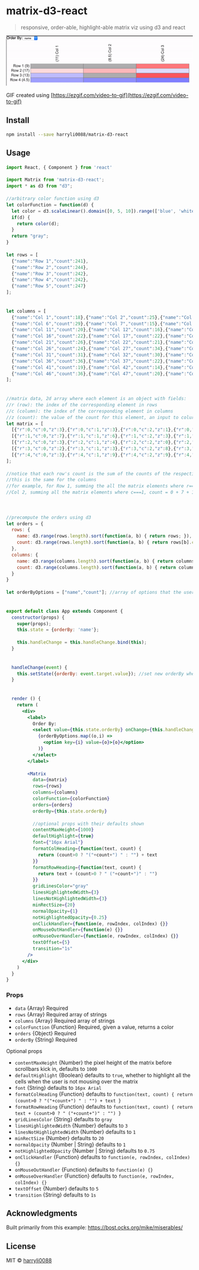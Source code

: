 # matrix-d3-react
> responsive, order-able, highlight-able matrix viz using d3 and react

![Demo](/example/matrix-d3-react.gif)

GIF created using [https://ezgif.com/video-to-gif](https://ezgif.com/video-to-gif)

## Install

```bash
npm install --save harryli0088/matrix-d3-react
```

## Usage

```jsx
import React, { Component } from 'react'

import Matrix from 'matrix-d3-react';
import * as d3 from "d3";

//arbitrary color function using d3
let colorFunction = function(d) {
  let color = d3.scaleLinear().domain([0, 5, 10]).range(['blue', 'white', 'red']).interpolate(d3.interpolateHsl).clamp(true);
  if(d) {
    return color(d);
  }
  return "gray";
}

let rows = [
  {"name":"Row 1","count":241},
  {"name":"Row 2","count":244},
  {"name":"Row 3","count":242},
  {"name":"Row 4","count":242},
  {"name":"Row 5","count":247}
];


let columns = [
  {"name":"Col 1","count":18},{"name":"Col 2","count":25},{"name":"Col 3","count":21},{"name":"Col 4","count":29},{"name":"Col 5","count":38},
  {"name":"Col 6","count":29},{"name":"Col 7","count":15},{"name":"Col 8","count":24},{"name":"Col 9","count":31},{"name":"Col 10","count":18},
  {"name":"Col 11","count":20},{"name":"Col 12","count":16},{"name":"Col 13","count":37},{"name":"Col 14","count":13},{"name":"Col 15","count":18},
  {"name":"Col 16","count":22},{"name":"Col 17","count":22},{"name":"Col 18","count":24},{"name":"Col 19","count":23},{"name":"Col 20","count":20},
  {"name":"Col 21","count":26},{"name":"Col 22","count":21},{"name":"Col 23","count":13},{"name":"Col 24","count":32},{"name":"Col 25","count":32},
  {"name":"Col 26","count":24},{"name":"Col 27","count":34},{"name":"Col 28","count":26},{"name":"Col 29","count":22},{"name":"Col 30","count":19},
  {"name":"Col 31","count":31},{"name":"Col 32","count":30},{"name":"Col 33","count":24},{"name":"Col 34","count":24},{"name":"Col 35","count":26},
  {"name":"Col 36","count":36},{"name":"Col 37","count":22},{"name":"Col 38","count":31},{"name":"Col 39","count":13},{"name":"Col 40","count":26},
  {"name":"Col 41","count":19},{"name":"Col 42","count":14},{"name":"Col 43","count":24},{"name":"Col 44","count":25},{"name":"Col 45","count":22},
  {"name":"Col 46","count":36},{"name":"Col 47","count":20},{"name":"Col 48","count":32},{"name":"Col 49","count":27},{"name":"Col 50","count":22}
];


//matrix data, 2d array where each element is an object with fields:
//r (row): the index of the corresponding element in rows
//c (column): the index of the corresponding element in columns
//z (count): the value of the count for this element, an input to colurFunction
let matrix = [
  [{"r":0,"c":0,"z":3},{"r":0,"c":1,"z":3},{"r":0,"c":2,"z":1},{"r":0,"c":3,"z":6},{"r":0,"c":4,"z":7},{"r":0,"c":5,"z":9},{"r":0,"c":6,"z":2},{"r":0,"c":7,"z":4},{"r":0,"c":8,"z":6},{"r":0,"c":9,"z":0},{"r":0,"c":10,"z":3},{"r":0,"c":11,"z":6},{"r":0,"c":12,"z":10},{"r":0,"c":13,"z":3},{"r":0,"c":14,"z":1},{"r":0,"c":15,"z":6},{"r":0,"c":16,"z":8},{"r":0,"c":17,"z":7},{"r":0,"c":18,"z":2},{"r":0,"c":19,"z":3},{"r":0,"c":20,"z":6},{"r":0,"c":21,"z":3},{"r":0,"c":22,"z":6},{"r":0,"c":23,"z":4},{"r":0,"c":24,"z":9},{"r":0,"c":25,"z":4},{"r":0,"c":26,"z":3},{"r":0,"c":27,"z":9},{"r":0,"c":28,"z":3},{"r":0,"c":29,"z":2},{"r":0,"c":30,"z":7},{"r":0,"c":31,"z":5},{"r":0,"c":32,"z":10},{"r":0,"c":33,"z":1},{"r":0,"c":34,"z":8},{"r":0,"c":35,"z":4},{"r":0,"c":36,"z":3},{"r":0,"c":37,"z":4},{"r":0,"c":38,"z":3},{"r":0,"c":39,"z":10},{"r":0,"c":40,"z":3},{"r":0,"c":41,"z":2},{"r":0,"c":42,"z":3},{"r":0,"c":43,"z":8},{"r":0,"c":44,"z":4},{"r":0,"c":45,"z":6},{"r":0,"c":46,"z":8},{"r":0,"c":47,"z":4},{"r":0,"c":48,"z":4},{"r":0,"c":49,"z":5}],
  [{"r":1,"c":0,"z":7},{"r":1,"c":1,"z":6},{"r":1,"c":2,"z":3},{"r":1,"c":3,"z":5},{"r":1,"c":4,"z":3},{"r":1,"c":5,"z":2},{"r":1,"c":6,"z":3},{"r":1,"c":7,"z":6},{"r":1,"c":8,"z":3},{"r":1,"c":9,"z":7},{"r":1,"c":10,"z":4},{"r":1,"c":11,"z":0},{"r":1,"c":12,"z":9},{"r":1,"c":13,"z":1},{"r":1,"c":14,"z":5},{"r":1,"c":15,"z":1},{"r":1,"c":16,"z":5},{"r":1,"c":17,"z":0},{"r":1,"c":18,"z":4},{"r":1,"c":19,"z":4},{"r":1,"c":20,"z":3},{"r":1,"c":21,"z":8},{"r":1,"c":22,"z":1},{"r":1,"c":23,"z":7},{"r":1,"c":24,"z":4},{"r":1,"c":25,"z":8},{"r":1,"c":26,"z":10},{"r":1,"c":27,"z":0},{"r":1,"c":28,"z":7},{"r":1,"c":29,"z":1},{"r":1,"c":30,"z":8},{"r":1,"c":31,"z":10},{"r":1,"c":32,"z":1},{"r":1,"c":33,"z":6},{"r":1,"c":34,"z":0},{"r":1,"c":35,"z":10},{"r":1,"c":36,"z":4},{"r":1,"c":37,"z":9},{"r":1,"c":38,"z":7},{"r":1,"c":39,"z":1},{"r":1,"c":40,"z":2},{"r":1,"c":41,"z":2},{"r":1,"c":42,"z":6},{"r":1,"c":43,"z":5},{"r":1,"c":44,"z":10},{"r":1,"c":45,"z":5},{"r":1,"c":46,"z":8},{"r":1,"c":47,"z":8},{"r":1,"c":48,"z":9},{"r":1,"c":49,"z":6}],
  [{"r":2,"c":0,"z":3},{"r":2,"c":1,"z":4},{"r":2,"c":2,"z":0},{"r":2,"c":3,"z":10},{"r":2,"c":4,"z":10},{"r":2,"c":5,"z":5},{"r":2,"c":6,"z":0},{"r":2,"c":7,"z":4},{"r":2,"c":8,"z":8},{"r":2,"c":9,"z":4},{"r":2,"c":10,"z":2},{"r":2,"c":11,"z":5},{"r":2,"c":12,"z":6},{"r":2,"c":13,"z":2},{"r":2,"c":14,"z":4},{"r":2,"c":15,"z":9},{"r":2,"c":16,"z":0},{"r":2,"c":17,"z":7},{"r":2,"c":18,"z":7},{"r":2,"c":19,"z":7},{"r":2,"c":20,"z":8},{"r":2,"c":21,"z":3},{"r":2,"c":22,"z":5},{"r":2,"c":23,"z":4},{"r":2,"c":24,"z":6},{"r":2,"c":25,"z":2},{"r":2,"c":26,"z":9},{"r":2,"c":27,"z":8},{"r":2,"c":28,"z":2},{"r":2,"c":29,"z":6},{"r":2,"c":30,"z":6},{"r":2,"c":31,"z":1},{"r":2,"c":32,"z":4},{"r":2,"c":33,"z":2},{"r":2,"c":34,"z":7},{"r":2,"c":35,"z":6},{"r":2,"c":36,"z":4},{"r":2,"c":37,"z":10},{"r":2,"c":38,"z":3},{"r":2,"c":39,"z":8},{"r":2,"c":40,"z":5},{"r":2,"c":41,"z":1},{"r":2,"c":42,"z":7},{"r":2,"c":43,"z":3},{"r":2,"c":44,"z":5},{"r":2,"c":45,"z":9},{"r":2,"c":46,"z":0},{"r":2,"c":47,"z":2},{"r":2,"c":48,"z":2},{"r":2,"c":49,"z":7}],
  [{"r":3,"c":0,"z":2},{"r":3,"c":1,"z":3},{"r":3,"c":2,"z":8},{"r":3,"c":3,"z":4},{"r":3,"c":4,"z":8},{"r":3,"c":5,"z":5},{"r":3,"c":6,"z":6},{"r":3,"c":7,"z":3},{"r":3,"c":8,"z":5},{"r":3,"c":9,"z":5},{"r":3,"c":10,"z":2},{"r":3,"c":11,"z":2},{"r":3,"c":12,"z":9},{"r":3,"c":13,"z":7},{"r":3,"c":14,"z":3},{"r":3,"c":15,"z":4},{"r":3,"c":16,"z":8},{"r":3,"c":17,"z":1},{"r":3,"c":18,"z":6},{"r":3,"c":19,"z":3},{"r":3,"c":20,"z":4},{"r":3,"c":21,"z":4},{"r":3,"c":22,"z":0},{"r":3,"c":23,"z":9},{"r":3,"c":24,"z":4},{"r":3,"c":25,"z":5},{"r":3,"c":26,"z":4},{"r":3,"c":27,"z":2},{"r":3,"c":28,"z":6},{"r":3,"c":29,"z":6},{"r":3,"c":30,"z":3},{"r":3,"c":31,"z":8},{"r":3,"c":32,"z":8},{"r":3,"c":33,"z":7},{"r":3,"c":34,"z":9},{"r":3,"c":35,"z":7},{"r":3,"c":36,"z":8},{"r":3,"c":37,"z":4},{"r":3,"c":38,"z":0},{"r":3,"c":39,"z":6},{"r":3,"c":40,"z":5},{"r":3,"c":41,"z":2},{"r":3,"c":42,"z":4},{"r":3,"c":43,"z":6},{"r":3,"c":44,"z":2},{"r":3,"c":45,"z":8},{"r":3,"c":46,"z":2},{"r":3,"c":47,"z":9},{"r":3,"c":48,"z":6},{"r":3,"c":49,"z":0}],
  [{"r":4,"c":0,"z":3},{"r":4,"c":1,"z":9},{"r":4,"c":2,"z":9},{"r":4,"c":3,"z":4},{"r":4,"c":4,"z":10},{"r":4,"c":5,"z":8},{"r":4,"c":6,"z":4},{"r":4,"c":7,"z":7},{"r":4,"c":8,"z":9},{"r":4,"c":9,"z":2},{"r":4,"c":10,"z":9},{"r":4,"c":11,"z":3},{"r":4,"c":12,"z":3},{"r":4,"c":13,"z":0},{"r":4,"c":14,"z":5},{"r":4,"c":15,"z":2},{"r":4,"c":16,"z":1},{"r":4,"c":17,"z":9},{"r":4,"c":18,"z":4},{"r":4,"c":19,"z":3},{"r":4,"c":20,"z":5},{"r":4,"c":21,"z":3},{"r":4,"c":22,"z":1},{"r":4,"c":23,"z":8},{"r":4,"c":24,"z":9},{"r":4,"c":25,"z":5},{"r":4,"c":26,"z":8},{"r":4,"c":27,"z":7},{"r":4,"c":28,"z":4},{"r":4,"c":29,"z":4},{"r":4,"c":30,"z":7},{"r":4,"c":31,"z":6},{"r":4,"c":32,"z":1},{"r":4,"c":33,"z":8},{"r":4,"c":34,"z":2},{"r":4,"c":35,"z":9},{"r":4,"c":36,"z":3},{"r":4,"c":37,"z":4},{"r":4,"c":38,"z":0},{"r":4,"c":39,"z":1},{"r":4,"c":40,"z":4},{"r":4,"c":41,"z":7},{"r":4,"c":42,"z":4},{"r":4,"c":43,"z":3},{"r":4,"c":44,"z":1},{"r":4,"c":45,"z":8},{"r":4,"c":46,"z":2},{"r":4,"c":47,"z":9},{"r":4,"c":48,"z":6},{"r":4,"c":49,"z":4}]
];

//notice that each row's count is the sum of the counts of the respective row in the matrix
//this is the same for the columns
//for example, for Row 1, summing the all the matrix elements where r===0, count = 0 + 0 + 9 = 9
//Col 2, summing all the matrix elements where c===1, count = 0 + 7 + 1.5 = 8.5



//precompute the orders using d3
let orders = {
  rows: {
    name: d3.range(rows.length).sort(function(a, b) { return rows; }),
    count: d3.range(rows.length).sort(function(a, b) { return rows[b].count - rows[a].count; })
  },
  columns: {
    name: d3.range(columns.length).sort(function(a, b) { return columns; }),
    count: d3.range(columns.length).sort(function(a, b) { return columns[b].count - columns[a].count; })
  }
}

let orderByOptions = ["name","count"]; //array of options that the user can sore the array by


export default class App extends Component {
  constructor(props) {
    super(props);
    this.state = {orderBy: 'name'};

    this.handleChange = this.handleChange.bind(this);
  }


  handleChange(event) {
    this.setState({orderBy: event.target.value}); //set new orderBy when the user changes the select
  }


  render () {
    return (
      <div>
        <label>
          Order By:
          <select value={this.state.orderBy} onChange={this.handleChange}>
            {orderByOptions.map((o,i) =>
              <option key={i} value={o}>{o}</option>
            )}
          </select>
        </label>

        <Matrix
          data={matrix}
          rows={rows}
          columns={columns}
          colorFunction={colorFunction}
          orders={orders}
          orderBy={this.state.orderBy}

          //optional props with their defaults shown
          contentMaxHeight={1000}
          defaultHighlight={true}
          font={"16px Arial"}
          formatColHeading={function(text, count) {
            return (count>0 ? "("+count+") " : "") + text
          }}
          formatRowHeading={function(text, count) {
            return text + (count>0 ? " ("+count+")" : "")
          }}
          gridLinesColor="gray"
          linesHighlightedWidth={3}
          linesNotHighlightedWidth={3}
          minRectSize={20}
          normalOpacity={1}
          notHighlightedOpacity={0.25}
          onClickHandler={function(e, rowIndex, colIndex) {}}
          onMouseOutHandler={function(e) {}}
          onMouseOverHandler={function(e, rowIndex, colIndex) {}}
          textOffset={5}
          transition="1s"
        />
      </div>
    )
  }
}
```

### Props
- `data` {Array} Required
- `rows` {Array} Required array of strings
- `columns` {Array} Required array of strings
- `colorFunction` {Function} Required, given a value, returns a color
- `orders` {Object} Required
- `orderBy` {String} Required

Optional props
- `contentMaxHeight` {Number} the pixel height of the matrix before scrollbars kick in, defaults to `1000`
- `defaultHighlight` {Boolean} defaults to `true`, whether to highlight all the cells when the user is not mousing over the matrix
- `font` {String} defaults to `16px Arial`
- `formatColHeading` {Function} defaults to `function(text, count) { return (count>0 ? "("+count+") " : "") + text }`
- `formatRowHeading` {Function} defaults to `function(text, count) { return text + (count>0 ? " ("+count+")" : "") }`
- `gridLinesColor` {String} defaults to `gray`
- `linesHighlightedWidth` {Number} defaults to `3`
- `linesNotHighlightedWidth` {Number} defaults to `1`
- `minRectSize` {Number} defaults to `20`
- `normalOpacity` {Number | String} defaults to `1`
- `notHighlightedOpacity` {Number | String} defaults to `0.75`
- `onClickHandler` {Function} defaults to `function(e, rowIndex, colIndex) {}`
- `onMouseOutHandler` {Function} defaults to `function(e) {}`
- `onMouseOverHandler` {Function} defaults to `function(e, rowIndex, colIndex) {}`
- `textOffset` {Number} defaults to `5`
- `transition` {String} defaults to `1s`

## Acknowledgments
Built primarily from this example: https://bost.ocks.org/mike/miserables/

## License

MIT © [harryli0088](https://github.com/harryli0088)
